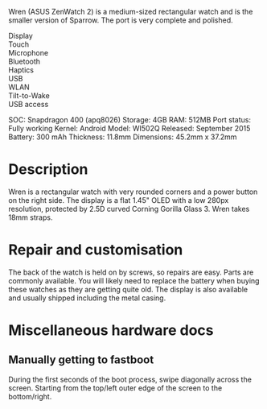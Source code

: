 Wren (ASUS ZenWatch 2) is a medium-sized rectangular watch and is the smaller version of Sparrow. The port is very complete and polished.

<div class="support-row">
  <div class="support-col">Display<div class="support-col-good"></div></div>
  <div class="support-col">Touch<div class="support-col-good"></div></div>
  <div class="support-col">Microphone<div class="support-col-good"></div></div>
  <div class="support-col">Bluetooth<div class="support-col-good"></div></div>
  <div class="support-col">Haptics<div class="support-col-good"></div></div>
  <div class="support-col">USB<div class="support-col-good"></div></div>
  <div class="support-col">WLAN<div class="support-col-good"></div></div>
  <div class="support-col">Tilt-to-Wake<div class="support-col-good"></div></div>
  <div class="support-col">USB access<div class="support-col-good"></div></div>
</div>

SOC: Snapdragon 400 (apq8026)
Storage: 4GB
RAM: 512MB
Port status: Fully working
Kernel: Android
Model: WI502Q
Released: September 2015
Battery: 300 mAh
Thickness: 11.8mm
Dimensions: 45.2mm x 37.2mm

# Description
Wren is a rectangular watch with very rounded corners and a power button on the right side. The display is a flat 1.45" OLED with a low 280px resolution, protected by 2.5D curved Corning Gorilla Glass 3. Wren takes 18mm straps.

# Repair and customisation
The back of the watch is held on by screws, so repairs are easy. Parts are commonly available. You will likely need to replace the battery when buying these watches as they are getting quite old.
The display is also available and usually shipped including the metal casing.

# Miscellaneous hardware docs
## Manually getting to fastboot
During the first seconds of the boot process, swipe diagonally across the screen. Starting from the top/left outer edge of the screen to the bottom/right.
